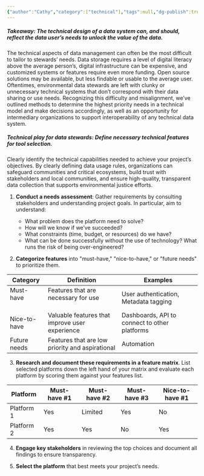 ```yaml
---
{"author":"Cathy","category":["technical"],"tags":null,"dg-publish":true,"permalink":"/plays/play-11-define-necessary-technical-features-review-platforms-assess-against-required-features-and-the-risks-for-technical-overuse/","dgPassFrontmatter":true}
---
```


##### **Takeaway: The technical design of a data system can, and should, reflect the data user’s needs to unlock the value of the data.** 
The technical aspects of data management can often be the most difficult to tailor to stewards’ needs. Data storage requires a level of digital literacy above the average person’s, digital infrastructure can be expensive, and customized systems or features require even more funding. Open source solutions may be available, but less findable or usable to the average user. Oftentimes, environmental data stewards are left with clunky or unnecessary technical systems that don’t correspond with their data sharing or use needs. Recognizing this difficulty and misalignment, we’ve outlined methods to determine the highest priority needs in a technical model and make decisions accordingly, as well as an opportunity for intermediary organizations to support interoperability of any technical data system.


##### **Technical play for data stewards: Define necessary technical features for tool selection.**
Clearly identify the technical capabilities needed to achieve your project’s objectives. By clearly defining data usage rules, organizations can safeguard communities and critical ecosystems, build trust with stakeholders and local communities, and ensure high-quality, transparent data collection that supports environmental justice efforts.

1. **Conduct a needs assessment**: Gather requirements by consulting stakeholders and understanding project goals. In particular, aim to understand:
	- What problem does the platform need to solve?
	- How will we know if we’ve succeeded?
	- What constraints (time, budget, or resources) do we have?
	- What can be done successfully without the use of technology? What runs the risk of being over-engineered?

2. **Categorize features** into "must-have," "nice-to-have," or "future needs" to prioritize them.

| Category          | Definition                                         | Examples                                          |
| ----------------- | -------------------------------------------------- | ------------------------------------------------- |
| Must-have<br><br> | Features that are necessary for use<br><br>        | User authentication, Metadata tagging             |
| Nice-to-have      | Valuable features that improve user experience<br> | Dashboards, API to connect to other platforms<br> |
| Future needs      | Features that are low priority and aspirational    | Automation                                        |

3. **Research and document these requirements in a feature matrix**. List selected platforms down the left hand of your matrix and evaluate each platform by scoring them against your features list.

| Platform   | Must-have #1 | Must-have #2 | Must-have #3 | Nice-to-have #1 |
| ---------- | ------------ | ------------ | ------------ | --------------- |
| Platform 1 | Yes          | Limited      | Yes          | No              |
| Platform 2 | Yes          | Yes          | No           | Yes             |

4. **Engage key stakeholders** in reviewing the top choices and document all findings to ensure transparency.

5. **Select the platform** that best meets your project’s needs.

